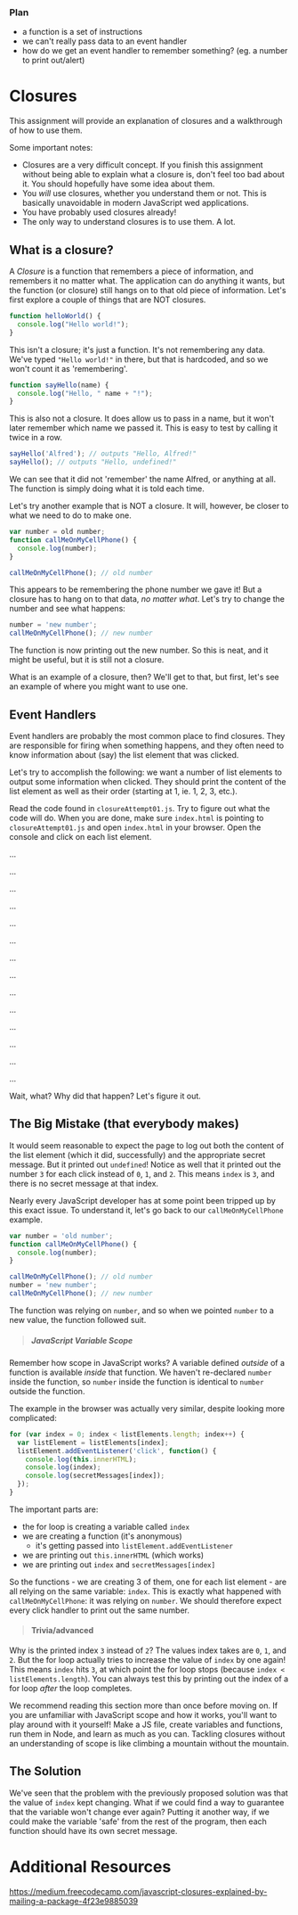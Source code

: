 
### Plan
* a function is a set of instructions
* we can't really pass data to an event handler
* how do we get an event handler to remember something? (eg. a number to print out/alert)




# Closures

This assignment will provide an explanation of closures and a walkthrough of how to use them.

Some important notes:

* Closures are a very difficult concept. If you finish this assignment without being able to explain what a closure is, don't feel too bad about it. You should hopefully have some idea about them.
* You *will* use closures, whether you understand them or not. This is basically unavoidable in modern JavaScript wed applications.
* You have probably used closures already!
* The only way to understand closures is to use them. A lot.

## What is a closure?

A *Closure* is a function that remembers a piece of information, and remembers it no matter what. The application can do anything it wants, but the function (or closure) still hangs on to that old piece of information. Let's first explore a couple of things that are NOT closures.

```js
function helloWorld() {
  console.log("Hello world!");
}
```

This isn't a closure; it's just a function. It's not remembering any data. We've typed `"Hello world!"` in there, but that is hardcoded, and so we won't count it as 'remembering'.

```js
function sayHello(name) {
  console.log("Hello, " name + "!");
}
```

This is also not a closure. It does allow us to pass in a name, but it won't later remember which name we passed it. This is easy to test by calling it twice in a row.

```js
sayHello('Alfred'); // outputs "Hello, Alfred!"
sayHello(); // outputs "Hello, undefined!"
```

We can see that it did not 'remember' the name Alfred, or anything at all. The function is simply doing what it is told each time.

Let's try another example that is NOT a closure. It will, however, be closer to what we need to do to make one.

```js
var number = old number;
function callMeOnMyCellPhone() {
  console.log(number);
}

callMeOnMyCellPhone(); // old number
```

This appears to be remembering the phone number we gave it! But a closure has to hang on to that data, *no matter what*. Let's try to change the number and see what happens:

```js
number = 'new number';
callMeOnMyCellPhone(); // new number
```

The function is now printing out the new number. So this is neat, and it might be useful, but it is still not a closure.

What is an example of a closure, then? We'll get to that, but first, let's see an example of where you might want to use one.


## Event Handlers

Event handlers are probably the most common place to find closures. They are responsible for firing when something happens, and they often need to know information about (say) the list element that was clicked.

Let's try to accomplish the following: we want a number of list elements to output some information when clicked. They should print the content of the list element as well as their order (starting at 1, ie. 1, 2, 3, etc.).

Read the code found in `closureAttempt01.js`. Try to figure out what the code will do. When you are done, make sure `index.html` is pointing to `closureAttempt01.js` and open `index.html` in your browser. Open the console and click on each list element.

...

...

...

...

...

...

...

...

...

...

...

...

...

...

Wait, what? Why did that happen? Let's figure it out.

## The Big Mistake (that everybody makes)

It would seem reasonable to expect the page to log out both the content of the list element (which it did, successfully) and the appropriate secret message. But it printed out `undefined`! Notice as well that it printed out the number `3` for each click instead of `0`, `1`, and `2`. This means `index` is `3`, and there is no secret message at that index.

Nearly every JavaScript developer has at some point been tripped up by this exact issue. To understand it, let's go back to our `callMeOnMyCellPhone` example.

```js
var number = 'old number';
function callMeOnMyCellPhone() {
  console.log(number);
}

callMeOnMyCellPhone(); // old number
number = 'new number';
callMeOnMyCellPhone(); // new number
```

The function was relying on `number`, and so when we pointed `number` to a new value, the function followed suit.

> ##### JavaScript Variable Scope
Remember how scope in JavaScript works? A variable defined *outside* of a function is available *inside* that function. We haven't re-declared `number` inside the function, so `number` inside the function is identical to `number` outside the function.

The example in the browser was actually very similar, despite looking more complicated:

```js
for (var index = 0; index < listElements.length; index++) {
  var listElement = listElements[index];
  listElement.addEventListener('click', function() {
    console.log(this.innerHTML);
    console.log(index);
    console.log(secretMessages[index]);
  });
}
```

The important parts are:

* the for loop is creating a variable called `index`
* we are creating a function (it's anonymous)
  * it's getting passed into `listElement.addEventListener`
* we are printing out `this.innerHTML` (which works)
* we are printing out `index` and `secretMessages[index]`

So the functions - we are creating 3 of them, one for each list element - are all relying on the same variable: `index`. This is exactly what happened with `callMeOnMyCellPhone`: it was relying on `number`. We should therefore expect every click handler to print out the same number.

> #### Trivia/advanced
Why is the printed index `3` instead of `2`? The values index takes are `0`, `1`, and `2`. But the for loop actually tries to increase the value of `index` by one again! This means `index` hits `3`, at which point the for loop stops (because `index < listElements.length`). You can always test this by printing out the index of a for loop *after* the loop completes.


We recommend reading this section more than once before moving on. If you are unfamiliar with JavaScript scope and how it works, you'll want to play around with it yourself! Make a JS file, create variables and functions, run them in Node, and learn as much as you can. Tackling closures without an understanding of scope is like climbing a mountain without the mountain.

## The Solution

We've seen that the problem with the previously proposed solution was that the value of `index` kept changing. What if we could find a way to guarantee that the variable won't change ever again? Putting it another way, if we could make the variable 'safe' from the rest of the program, then each function should have its own secret message.



















# Additional Resources

https://medium.freecodecamp.com/javascript-closures-explained-by-mailing-a-package-4f23e9885039
